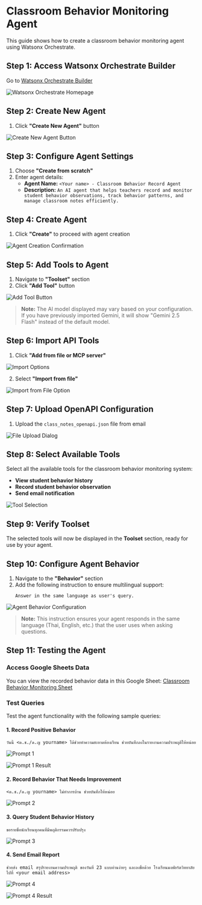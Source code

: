 # Classroom Behavior Monitoring Agent

This guide shows how to create a classroom behavior monitoring agent using Watsonx Orchestrate.

## Step 1: Access Watsonx Orchestrate Builder

Go to [Watsonx Orchestrate Builder](https://orchestrate.ibm.com)

![Watsonx Orchestrate Homepage](UI/images/watsonx-orchestrate-homepage.png)

## Step 2: Create New Agent

1. Click **"Create New Agent"** button

![Create New Agent Button](UI/images/create-new-agent-button.png)

## Step 3: Configure Agent Settings

1. Choose **"Create from scratch"**
2. Enter agent details:
   - **Agent Name:** `<Your name> - Classroom Behavior Record Agent`
   - **Description:** `An AI agent that helps teachers record and monitor student behavior observations, track behavior patterns, and manage classroom notes efficiently.`

## Step 4: Create Agent

1. Click **"Create"** to proceed with agent creation

![Agent Creation Confirmation](UI/images/agent-creation-confirmation.png)

## Step 5: Add Tools to Agent

1. Navigate to **"Toolset"** section
2. Click **"Add Tool"** button

![Add Tool Button](UI/images/add-tool-button.png)

> **Note:** The AI model displayed may vary based on your configuration. If you have previously imported Gemini, it will show "Gemini 2.5 Flash" instead of the default model.

## Step 6: Import API Tools

1. Click **"Add from file or MCP server"**

![Import Options](UI/images/import-options.png)

2. Select **"Import from file"**

![Import from File Option](UI/images/import-from-file-option.png)

## Step 7: Upload OpenAPI Configuration

1. Upload the `class_notes_openapi.json` file from email 

![File Upload Dialog](UI/images/file-upload-dialog.png)

## Step 8: Select Available Tools

Select all the available tools for the classroom behavior monitoring system:

- **View student behavior history**
- **Record student behavior observation** 
- **Send email notification**

![Tool Selection](UI/images/tool-selection.png)

## Step 9: Verify Toolset

The selected tools will now be displayed in the **Toolset** section, ready for use by your agent.

## Step 10: Configure Agent Behavior

1. Navigate to the **"Behavior"** section
2. Add the following instruction to ensure multilingual support:
   ```
   Answer in the same language as user's query.
   ```

![Agent Behavior Configuration](UI/images/agent-behavior-configuration.png)

> **Note:** This instruction ensures your agent responds in the same language (Thai, English, etc.) that the user uses when asking questions.

## Step 11: Testing the Agent

### Access Google Sheets Data

You can view the recorded behavior data in this Google Sheet:
[Classroom Behavior Monitoring Sheet](https://docs.google.com/spreadsheets/d/1kH5pafULRdw1rZ2YaRhNLkxZizVrxQDcWa3uIyL9ADw/edit?usp=sharing)

### Test Queries

Test the agent functionality with the following sample queries:

#### 1. Record Positive Behavior
```
วันนี้ <ด.ช./ด.ญ yourname> ได้ช่วยทำความสะอาดห้องเรียน ช่วยบันทึกลงในรายงานความประพฤติให้หน่อย
```

![Prompt 1](UI/images/prompt1.png)

![Prompt 1 Result](UI/images/prompt1result.png)

#### 2. Record Behavior That Needs Improvement
```
<ด.ช./ด.ญ yourname> ไม่ทำการบ้าน ช่วยบันทึกให้หน่อย
```

![Prompt 2](UI/images/prompt2.png)

#### 3. Query Student Behavior History
```
ขอรายชื่อนักเรียนทุกคนที่มีพฤติกรรมควรปรับปรุง
```

![Prompt 3](UI/images/prompt3.png)

#### 4. Send Email Report
```
ช่วยส่ง email สรุปรายงานความประพฤติ ของวันที่ 23 แบบอ่านง่ายๆ และลงชื่อด้วย โรงเรียนมงฟอร์ตวิทยาลัย ไปที่ <your email address>
```

![Prompt 4](UI/images/prompt4.png)

![Prompt 4 Result](UI/images/prompt4result.png)
